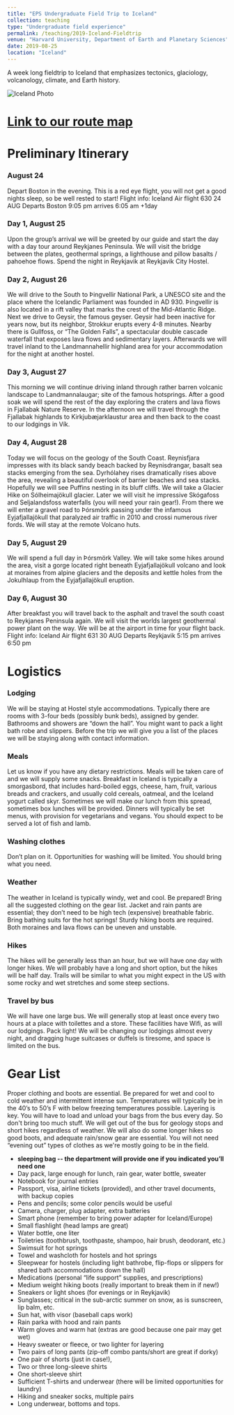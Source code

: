 ```yaml
---
title: "EPS Undergraduate Field Trip to Iceland"
collection: teaching
type: "Undergraduate field experience"
permalink: /teaching/2019-Iceland-Fieldtrip
venue: "Harvard University, Department of Earth and Planetary Sciences"
date: 2019-08-25
location: "Iceland"
---
```


A week long fieldtrip to Iceland that emphasizes tectonics, glaciology, volcanology, climate, and Earth history.

![Iceland Photo](https://bradlipovsky.github.io/images/IcelandPhoto.jpg)

# [Link to our route map](https://bradlipovsky.github.io/IcelandMap/)

# Preliminary Itinerary
### August 24
Depart Boston in the evening.  This is a red eye flight, you will not get a good nights sleep, so be well rested to start!  Flight info:  Iceland Air flight 630  24 AUG    Departs Boston     9:05 pm arrives  6:05 am +1day

### Day 1, August 25
Upon the group’s arrival we will be greeted by our guide and start the day with a day tour around Reykjanes Peninsula.  We will visit the bridge between the plates, geothermal springs, a lighthouse and pillow basalts / pahoehoe flows.  Spend the night in Reykjavik at Reykjavik City Hostel.

### Day 2, August 26
We will drive to the South to Þingvellir National Park, a UNESCO site and the place where the Icelandic Parliament was founded in AD 930. Þingvellir is also located in a rift valley that marks the crest of the Mid-Atlantic Ridge. Next we drive to Geysir, the famous geyser. Geysir had been inactive for years now, but its neighbor, Strokkur erupts every 4-8 minutes. Nearby there is Gullfoss, or “The Golden Falls”, a spectacular double cascade waterfall that exposes lava flows and sedimentary layers. Afterwards we will travel inland to the Landmannahellir highland area for your accommodation for the night at another hostel.

### Day 3, August 27
This morning we will continue driving inland through rather barren volcanic landscape to Landmannalaugar; site of the famous hotsprings. After a good soak we will spend the rest of the day exploring the craters and lava flows in Fjallabak Nature Reserve. In the afternoon we will travel through the Fjallabak highlands to Kirkjubæjarklaustur area and then back to the coast to our lodgings in Vík.

### Day 4, August 28
Today we will focus on the geology of the South Coast.  Reynisfjara impresses with its black sandy beach backed by Reynisdrangar, basalt sea stacks emerging from the sea. Dyrhólahey rises dramatically rises above the area, revealing a beautiful overlook of barrier beaches and sea stacks.  Hopefully we will see Puffins nesting in its bluff cliffs.  We will take a Glacier Hike on Sólheimajökull glacier.  Later we will visit he impressive Skógafoss and Seljalandsfoss waterfalls (you will need your rain gear!). From there we will enter a gravel road to Þórsmörk passing under the infamous Eyjafjallajökull that paralyzed air traffic in 2010 and crossi numerous river fords.  We will stay at the remote Volcano huts.

### Day 5, August 29
We will spend a full day in Þórsmörk Valley. We will take some hikes around the area, visit a gorge located right beneath Eyjafjallajökull volcano and look at moraines from alpine glaciers and the deposits and kettle holes from the Jokulhlaup from the Eyjafjallajökull eruption. 

### Day 6, August 30
After breakfast you will travel back to the asphalt and travel the south coast to Reykjanes Peninsula again. We will visit the worlds largest geothermal power plant on the way. We will be at the airport in time for your flight back.  Flight info: Iceland Air flight 631  30 AUG    Departs Reykjavik 5:15 pm arrives 6:50 pm 


# Logistics

### Lodging
We will be staying at Hostel style accommodations.  Typically there are rooms with 3-four beds (possibly bunk beds), assigned by gender.  Bathrooms and showers are “down the hall”.    You might want to pack a light bath robe and slippers. Before the trip we will give you a list of the places we will be staying along with contact information.

### Meals
Let us know if you have any dietary restrictions.  Meals will be taken care of and we will supply some snacks.  Breakfast in Iceland is typically a smorgasbord, that includes hard-boiled eggs, cheese, ham, fruit, various breads and crackers, and usually cold cereals, oatmeal, and the Iceland yogurt called skyr.  Sometimes we will make our lunch from this spread, sometimes box lunches will be provided.  Dinners will typically be set menus, with provision for vegetarians and vegans.  You should expect to be served a lot of fish and lamb.  

### Washing clothes
Don’t plan on it.  Opportunities for washing will be limited.  You should bring what you need. 

### Weather
The weather in Iceland is typically windy, wet and cool.   Be prepared!  Bring all the suggested clothing on the gear list.  Jacket and rain pants are essential;  they don’t need to be high tech (expensive) breathable fabric.  Bring bathing suits  for the hot springs!  Sturdy hiking boots are required.  Both moraines and lava flows can be uneven and unstable.  

### Hikes
The hikes will be generally less than an hour, but we will have one day with longer hikes.  We will probably have a long and short option, but the hikes will be half day. Trails will be similar to what you might expect in the US with some rocky and wet stretches and some steep sections.

### Travel by bus
We will have one large bus.  We will generally stop at least once every two hours at a place with toilettes and a store.  These facilities have Wifi, as will our lodgings.  Pack light! We will be changing our lodgings almost every night, and dragging huge suitcases or duffels is tiresome, and space is limited on the bus.  



Gear List
==========
Proper clothing and boots are essential. Be prepared for wet and cool to cold weather and intermittent intense sun. Temperatures will typically be in the 40’s to 50’s F with below freezing temperatures possible. Layering is key.  You will have to load and unload your bags from the bus every day.  So don't bring too much stuff.  We will get out of the bus for geology stops and short hikes regardless of weather. We will also do some longer hikes so good boots, and adequate rain/snow gear are essential.   You will not need “evening out” types of clothes as we're mostly going to be in the field.   
- **sleeping bag -- the department will provide one if you indicated you’ll need one**
- Day pack, large enough for lunch, rain gear, water bottle, sweater
- Notebook for journal entries
- Passport, visa, airline tickets (provided), and other travel documents, with backup copies
- Pens and pencils; some color pencils would be useful
- Camera, charger, plug adapter, extra batteries
- Smart phone (remember to bring power adapter for Iceland/Europe)
- Small flashlight (head lamps are great)
- Water bottle, one liter
- Toiletries (toothbrush, toothpaste, shampoo, hair brush, deodorant, etc.)
- Swimsuit for hot springs
- Towel and washcloth for hostels and hot springs
- Sleepwear for hostels (including light bathrobe, flip-flops or slippers for shared bath accommodations down the hall)
- Medications (personal “life  support” supplies, and prescriptions)
- Medium weight hiking boots (really important to break them in if new!)
- Sneakers or light shoes (for evenings or in Reykjavik)
- Sunglasses; critical in the sub-arctic summer on snow, as is sunscreen, lip balm, etc.
- Sun hat, with visor (baseball caps work)
- Rain parka with hood and rain pants
- Warm gloves and warm hat (extras are good because one pair may get wet)
- Heavy sweater or fleece, or two lighter for layering
- Two pairs of long pants (zip-off combo pants/short are great if dorky)
- One pair of shorts (just in case!),
- Two or three long-sleeve shirts
- One short-sleeve shirt
- Sufficient T-shirts and underwear (there will be limited opportunities for laundry)
- Hiking and sneaker socks, multiple pairs
- Long underwear, bottoms and tops.


